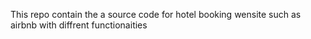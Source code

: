 This repo contain the a source code for hotel booking wensite such as airbnb with diffrent functionaities
